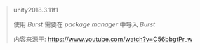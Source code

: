 > unity2018.3.11f1
>
> 使用 *Burst* 需要在 *package manager* 中导入 *Burst* 
>
> 内容来源于: https://www.youtube.com/watch?v=C56bbgtPr_w

